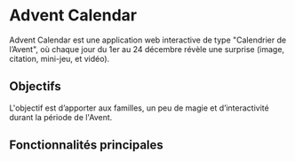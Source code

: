 # Advent Calendar

Advent Calendar est une application web interactive de type "Calendrier de l’Avent", où chaque jour du 1er au 24 décembre révèle une surprise (image, citation, mini-jeu, et vidéo).

## Objectifs
L'objectif est d’apporter aux familles, un peu de magie et d’interactivité durant la période de l'Avent.

## Fonctionnalités principales

